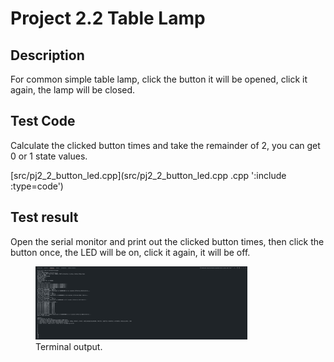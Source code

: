 # Project 2.2 Table Lamp

## Description

For common simple table lamp, click the button it will be opened, click it again, the lamp will be closed.

## Test Code

Calculate the clicked button times and take the remainder of 2, you can get 0 or 1 state values.

[src/pj2_2_button_led.cpp](src/pj2_2_button_led.cpp .cpp ':include :type=code')

## Test result

Open the serial monitor and print out the clicked button times, then click the button once, the LED will be on, click it again, it will be off.

<figure>
    <img src="project02/pj2_2_button_led/images/Terminal%20Button.png"
         alt="Terminal output"  width="80%" height="80%">
    <figcaption>Terminal output.</figcaption>
</figure>
